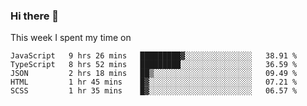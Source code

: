 ### Hi there 👋

<!--
**qiruohan/qiruohan** is a ✨ _special_ ✨ repository because its `README.md` (this file) appears on your GitHub profile.

Here are some ideas to get you started:

- 🔭 I’m currently working on ...
- 🌱 I’m currently learning ...
- 👯 I’m looking to collaborate on ...
- 🤔 I’m looking for help with ...
- 💬 Ask me about ...
- 📫 How to reach me: ...
- 😄 Pronouns: ...
- ⚡ Fun fact: ...
-->

This week I spent my time on 
<!--START_SECTION:waka-->
```text
JavaScript   9 hrs 26 mins   █████████▓░░░░░░░░░░░░░░░   38.91 % 
TypeScript   8 hrs 52 mins   █████████░░░░░░░░░░░░░░░░   36.59 % 
JSON         2 hrs 18 mins   ██▒░░░░░░░░░░░░░░░░░░░░░░   09.49 % 
HTML         1 hr 45 mins    █▓░░░░░░░░░░░░░░░░░░░░░░░   07.21 % 
SCSS         1 hr 35 mins    █▓░░░░░░░░░░░░░░░░░░░░░░░   06.57 % 
```
<!--END_SECTION:waka-->
